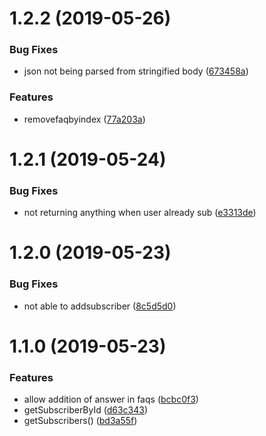 <!-- markdownlint-disable MD001 -->
<!-- markdownlint-disable MD012 -->
<!-- markdownlint-disable MD024 -->
# 1.2.2 (2019-05-26)


### Bug Fixes

* json not being parsed from stringified body ([673458a](https://github.com/Ratedd/restify-api-server/commit/673458a))

### Features

* removefaqbyindex ([77a203a](https://github.com/Ratedd/restify-api-server/commit/77a203a))


# 1.2.1 (2019-05-24)


### Bug Fixes

* not returning anything when user already sub ([e3313de](https://github.com/Ratedd/restify-api-server/commit/e3313de))

# 1.2.0 (2019-05-23)


### Bug Fixes

* not able to addsubscriber ([8c5d5d0](https://github.com/Ratedd/restify-api-server/commit/8c5d5d0))

# 1.1.0 (2019-05-23)


### Features

* allow addition of answer in faqs ([bcbc0f3](https://github.com/Ratedd/restify-api-server/commit/bcbc0f3))
* getSubscriberById ([d63c343](https://github.com/Ratedd/restify-api-server/commit/d63c343))
* getSubscribers() ([bd3a55f](https://github.com/Ratedd/restify-api-server/commit/bd3a55f))
